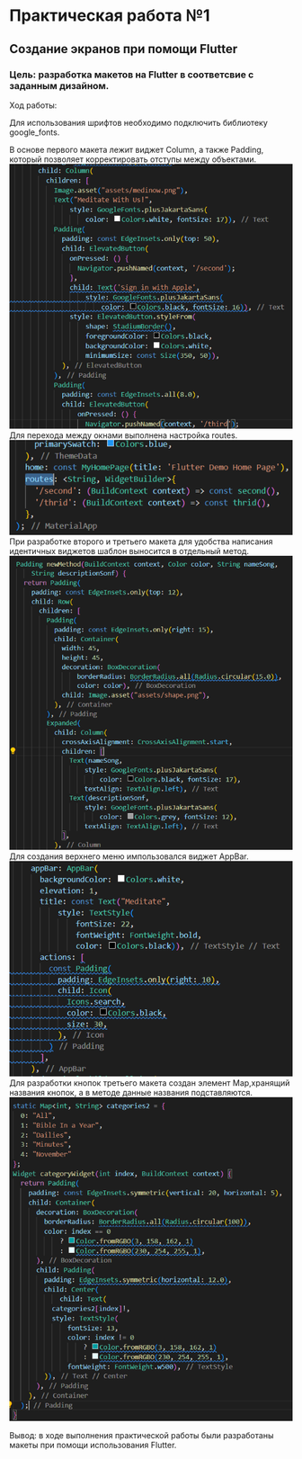 # Практическая работа №1
## Создание экранов при помощи Flutter
### Цель: разработка макетов на Flutter в соответсвие с заданным дизайном.
Ход работы:

Для использования шрифтов необходимо подключить библиотеку google_fonts.

В основе первого макета лежит виджет Column, а также Padding, который позволяет 
корректировать отступы между объектами.  
![img_1.png](img_1.png)  
Для перехода между окнами выполнена настройка routes.  
![img_2.png](img_2.png)  
При разработке второго и третьего макета для удобства написания идентичных виджетов шаблон выносится в отдельный метод.  
![img_3.png](img_3.png)  
Для создания верхнего меню импользовался виджет AppBar.  
![img_5.png](img_5.png)    
Для разработки кнопок третьего макета создан элемент Map,хранящий названия кнопок, а в методе данные названия подставляются.
![img_4.png](img_4.png)  
  
Вывод: в ходе выполнения практической работы были разработаны макеты при помощи использования Flutter.
